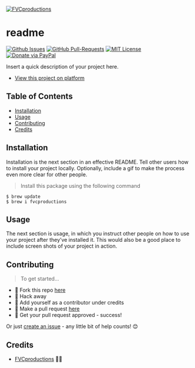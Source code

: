 [![FVCproductions](https://avatars1.githubusercontent.com/u/4284691?v=3&s=200)](http://fvcproductions.com)

# readme

[![Github Issues](https://img.shields.io/github/issues/fvcproductions/readme.svg?style=flat-square)](https://github.com/fvcproductions/readme/issues) [![GitHub  Pull-Requests](https://img.shields.io/github/issues-pr/fvcproductions/readme.svg?style=flat-square)](https://github.com/fvcproductions/readme/pulls) [![MIT License](http://img.shields.io/:license-mit-blue.svg?style=flat-square)](http://badges.mit-license.org) [![Donate via PayPal](https://img.shields.io/badge/Donate-PayPal-blue.svg?style=flat-square)](http://paypal.me/fvcproductions)

Insert a quick description of your project here.

- [View this project on platform]()

## Table of Contents

- [Installation](#installation)
- [Usage](#usage)
- [Contributing](#contributing)
- [Credits](#credits)

## Installation

Installation is the next section in an effective README. Tell other users how to install your project locally. Optionally, include a gif to make the process even more clear for other people.

> Install this package using the following command

```shell
$ brew update
$ brew i fvcproductions
```

## Usage

The next section is usage, in which you instruct other people on how to use your project after they’ve installed it. This would also be a good place to include screen shots of your project in action.

## Contributing

> To get started...

- 🍴 Fork this repo [here](https://github.com/fvcproductions/readme#fork-destination-box)
- 🔨 Hack away
- 👥 Add yourself as a contributor under credits
- 🔧 Make a pull request [here](https://github.com/fvcproductions/readme/compare)
- 🎉 Get your pull request approved - success!

Or just [create an issue](https://github.com/fvcproductions/readme/issues) - any little bit of help counts! 😊

## Credits

- [FVCproductions](http://fvcproductions.com) 🍓🍫